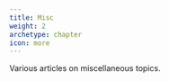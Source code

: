```yaml
---
title: Misc
weight: 2
archetype: chapter
icon: more
---
```


Various articles on miscellaneous topics.

